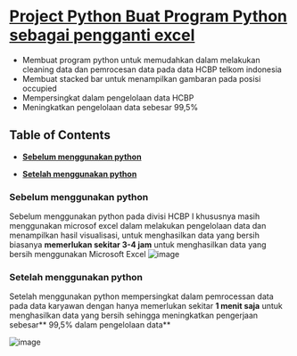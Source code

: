 # [Project Python Buat Program Python sebagai pengganti excel](https://github.com/andiainunnajib/Data_OM)
* Membuat program python untuk memudahkan dalam melakukan cleaning data dan pemrocesan data pada data HCBP telkom indonesia
* Membuat stacked bar untuk menampilkan gambaran pada posisi occupied
* Mempersingkat dalam pengelolaan data HCBP
* Meningkatkan pengelolaan data sebesar  99,5%


## Table of Contents
* **[Sebelum menggunakan python](#sebelum-menggunakan-python)**

* **[Setelah menggunakan python](#setelah-menggunakan-python)**




### Sebelum menggunakan python
Sebelum menggunakan python pada divisi HCBP I khususnya masih menggunakan microsof excel dalam melakukan pengelolaan data dan menampilkan hasil visualisasi, untuk menghasilkan data yang bersih biasanya **memerlukan sekitar 3-4 jam** untuk menghasilkan data yang bersih menggunakan Microsoft Excel
![image](https://user-images.githubusercontent.com/85381045/146636064-9eb32fc1-0e7a-4ba9-a4e8-3d4f11aeb40f.png)

### Setelah menggunakan python
Setelah menggunakan python mempersingkat dalam pemrocessan data pada data karyawan dengan hanya memerlukan sekitar **1 menit saja** untuk menghasilkan data yang bersih
sehingga meningkatkan pengerjaan sebesar** 99,5% dalam pengelolaan data**

![image](https://user-images.githubusercontent.com/85381045/146636229-41e066f5-2c9e-431c-a5cd-61773ed47e9f.png)
